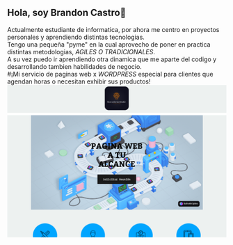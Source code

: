## Hola, soy Brandon Castro👋
Actualmente estudiante de informatica, por ahora me centro en proyectos personales y aprendiendo distintas tecnologias.  
Tengo una pequeña "pyme" en la cual aprovecho de poner en practica distintas metodologias, *AGILES O TRADICIONALES*.  
A su vez puedo ir aprendiendo otra dinamica que me aparte del codigo y desarrollando tambien habilidades de negocio.  
#¡Mi servicio de paginas web x *WORDPRESS* especial para clientes que agendan horas o necesitan exhibir sus productos!
![BuscadoriaEstudio](https://github.com/BranCG/BranCG/blob/main/webprint.png?raw=true)


<!--
**BranCG/BranCG** is a ✨ _special_ ✨ repository because its `README.md` (this file) appears on your GitHub profile.

Here are some ideas to get you started:

- 🔭 I’m currently working on ...
- 🌱 I’m currently learning ...
- 👯 I’m looking to collaborate on ...
- 🤔 I’m looking for help with ...
- 💬 Ask me about ...
- 📫 How to reach me: ...
- 😄 Pronouns: ...
- ⚡ Fun fact: ...
-->
